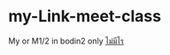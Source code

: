 # my-Link-meet-class
My or M1/2 in bodin2 only
[ไม่มีไร](https://www.youtube.com/watch?v=dQw4w9WgXcQ&ab_channel=RickAstley)
